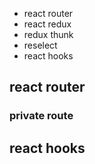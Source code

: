 
- react router 
- react redux 
- redux thunk 
- reselect 
- react hooks 

## react router 

### private route 

## react hooks 